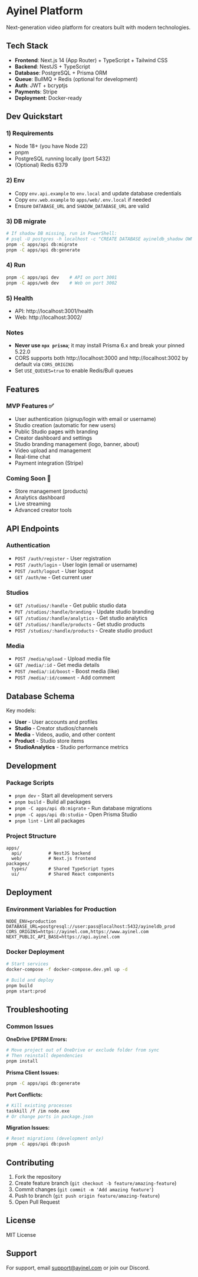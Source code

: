 # Ayinel Platform

Next-generation video platform for creators built with modern technologies.

## Tech Stack

- **Frontend**: Next.js 14 (App Router) + TypeScript + Tailwind CSS
- **Backend**: NestJS + TypeScript  
- **Database**: PostgreSQL + Prisma ORM
- **Queue**: BullMQ + Redis (optional for development)
- **Auth**: JWT + bcryptjs
- **Payments**: Stripe
- **Deployment**: Docker-ready

## Dev Quickstart

### 1) Requirements
- Node 18+ (you have Node 22)
- pnpm
- PostgreSQL running locally (port 5432)
- (Optional) Redis 6379

### 2) Env
- Copy `env.api.example` to `env.local` and update database credentials
- Copy `env.web.example` to `apps/web/.env.local` if needed
- Ensure `DATABASE_URL` and `SHADOW_DATABASE_URL` are valid

### 3) DB migrate
```bash
# If shadow DB missing, run in PowerShell:
# psql -U postgres -h localhost -c "CREATE DATABASE ayineldb_shadow OWNER ayinelusers;"
pnpm -C apps/api db:migrate
pnpm -C apps/api db:generate
```

### 4) Run
```bash
pnpm -C apps/api dev    # API on port 3001
pnpm -C apps/web dev    # Web on port 3002
```

### 5) Health
- API: http://localhost:3001/health
- Web: http://localhost:3002/

### Notes
- **Never use `npx prisma`**; it may install Prisma 6.x and break your pinned 5.22.0
- CORS supports both http://localhost:3000 and http://localhost:3002 by default via `CORS_ORIGINS`
- Set `USE_QUEUES=true` to enable Redis/Bull queues

## Features

### MVP Features ✅
- User authentication (signup/login with email or username)
- Studio creation (automatic for new users)
- Public Studio pages with branding
- Creator dashboard and settings
- Studio branding management (logo, banner, about)
- Video upload and management
- Real-time chat
- Payment integration (Stripe)

### Coming Soon 🚧
- Store management (products)
- Analytics dashboard
- Live streaming
- Advanced creator tools

## API Endpoints

### Authentication
- `POST /auth/register` - User registration
- `POST /auth/login` - User login (email or username)
- `POST /auth/logout` - User logout
- `GET /auth/me` - Get current user

### Studios
- `GET /studios/:handle` - Get public studio data
- `PUT /studios/:handle/branding` - Update studio branding
- `GET /studios/:handle/analytics` - Get studio analytics
- `GET /studios/:handle/products` - Get studio products
- `POST /studios/:handle/products` - Create studio product

### Media
- `POST /media/upload` - Upload media file
- `GET /media/:id` - Get media details
- `POST /media/:id/boost` - Boost media (like)
- `POST /media/:id/comment` - Add comment

## Database Schema

Key models:
- **User** - User accounts and profiles
- **Studio** - Creator studios/channels
- **Media** - Videos, audio, and other content
- **Product** - Studio store items
- **StudioAnalytics** - Studio performance metrics

## Development

### Package Scripts
- `pnpm dev` - Start all development servers
- `pnpm build` - Build all packages
- `pnpm -C apps/api db:migrate` - Run database migrations
- `pnpm -C apps/api db:studio` - Open Prisma Studio
- `pnpm lint` - Lint all packages

### Project Structure
```
apps/
  api/          # NestJS backend
  web/          # Next.js frontend
packages/
  types/        # Shared TypeScript types
  ui/           # Shared React components
```

## Deployment

### Environment Variables for Production
```env
NODE_ENV=production
DATABASE_URL=postgresql://user:pass@localhost:5432/ayineldb_prod
CORS_ORIGINS=https://ayinel.com,https://www.ayinel.com
NEXT_PUBLIC_API_BASE=https://api.ayinel.com
```

### Docker Deployment
```bash
# Start services
docker-compose -f docker-compose.dev.yml up -d

# Build and deploy
pnpm build
pnpm start:prod
```

## Troubleshooting

### Common Issues

**OneDrive EPERM Errors:**
```bash
# Move project out of OneDrive or exclude folder from sync
# Then reinstall dependencies
pnpm install
```

**Prisma Client Issues:**
```bash
pnpm -C apps/api db:generate
```

**Port Conflicts:**
```bash
# Kill existing processes
taskkill /f /im node.exe
# Or change ports in package.json
```

**Migration Issues:**
```bash
# Reset migrations (development only)
pnpm -C apps/api db:push
```

## Contributing

1. Fork the repository
2. Create feature branch (`git checkout -b feature/amazing-feature`)
3. Commit changes (`git commit -m 'Add amazing feature'`)
4. Push to branch (`git push origin feature/amazing-feature`)
5. Open Pull Request

## License

MIT License

## Support

For support, email support@ayinel.com or join our Discord.